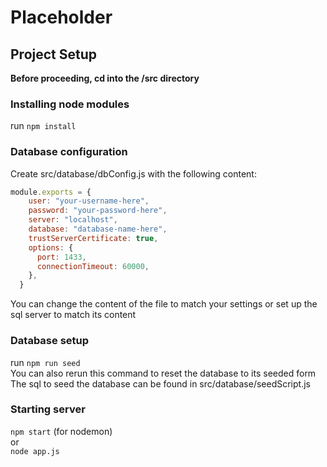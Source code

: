 # Placeholder
## Project Setup

**Before proceeding, cd into the /src directory**
### Installing node modules
run ``npm install``

### Database configuration

Create src/database/dbConfig.js with the following content: <br />
```js
module.exports = {
    user: "your-username-here", 
    password: "your-password-here", 
    server: "localhost",
    database: "database-name-here",
    trustServerCertificate: true,
    options: {
      port: 1433, 
      connectionTimeout: 60000, 
    },
  }
```
You can change the content of the file to match your settings or set up the sql server to match its content

### Database setup
run ``npm run seed`` <br />
You can also rerun this command to reset the database to its seeded form <br />
The sql to seed the database can be found in src/database/seedScript.js <br />

### Starting server
``npm start`` (for nodemon) <br />
or <br />
``node app.js``

